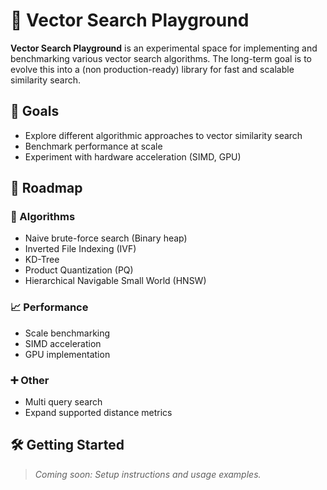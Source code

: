 # 🛝 Vector Search Playground

**Vector Search Playground** is an experimental space for implementing and benchmarking various vector search algorithms. The long-term goal is to evolve this into a (non production-ready) library for fast and scalable similarity search.

## 🥅 Goals

- Explore different algorithmic approaches to vector similarity search
- Benchmark performance at scale
- Experiment with hardware acceleration (SIMD, GPU)

## 🧭 Roadmap

### 🧬 Algorithms
- Naive brute-force search (Binary heap)
- Inverted File Indexing (IVF)
- KD-Tree
- Product Quantization (PQ)
- Hierarchical Navigable Small World (HNSW)

### 📈 Performance
- Scale benchmarking
- SIMD acceleration
- GPU implementation

### ➕ Other
- Multi query search
- Expand supported distance metrics

## 🛠️ Getting Started

> _Coming soon: Setup instructions and usage examples._
        